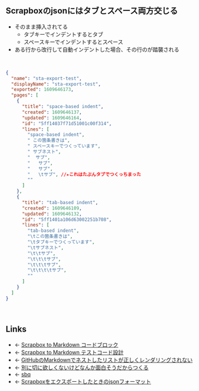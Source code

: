 ## Scrapboxのjsonにはタブとスペース両方交じる
- そのまま挿入されてる
    - タブキーでインデントするとタブ
    - スペースキーでインデントするとスペース
- ある行から改行して自動インデントした場合、その行のが踏襲される

<br>

```json
{
  "name": "sta-export-test",
  "displayName": "sta-export-test",
  "exported": 1609646173,
  "pages": [
    {
      "title": "space-based indent",
      "created": 1609646137,
      "updated": 1609646164,
      "id": "5ff14037f71d51001c00f314",
      "lines": [
        "space-based indent",
        " この箇条書きは",
        " スペースキーでつくっています",
        " サブネスト",
        "  サブ",
        "   サブ",
        "   サブ",
        "   \tサブ", //★これはたぶんタブでつくっちまった
        ""
      ]
    },
    {
      "title": "tab-based indent",
      "created": 1609646109,
      "updated": 1609646132,
      "id": "5ff1401a106d63002251b708",
      "lines": [
        "tab-based indent",
        "\tこの箇条書きは",
        "\tタブキーでつくっています",
        "\tサブネスト",
        "\t\tサブ",
        "\t\t\tサブ",
        "\t\t\tサブ",
        "\t\t\t\tサブ",
        ""
      ]
    }
  ]
}
```

<br>

## Links
- ← [Scrapbox to Markdown コードブロック](Scrapbox_to_Markdown_コードブロック.md)
- ← [Scrapbox to Markdown テストコード設計](Scrapbox_to_Markdown_テストコード設計.md)
- ← [GitHubのMarkdownでネストしたリストが正しくレンダリングされない](GitHubのMarkdownでネストしたリストが正しくレンダリングされない.md)
- ← [別に切に欲しくないけどなんか面白そうだからつくる](別に切に欲しくないけどなんか面白そうだからつくる.md)
- ← [sbq](sbq.md)
- ← [Scrapboxをエクスポートしたときのjsonフォーマット](Scrapboxをエクスポートしたときのjsonフォーマット.md)

